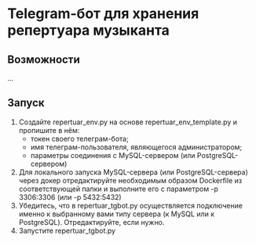 # Telegram-бот для хранения репертуара музыканта

## Возможности
...

## Запуск
1. Создайте repertuar_env.py на основе repertuar_env_template.py и пропишите в нём:
   - токен своего телеграм-бота;
   - имя телеграм-пользователя, являющегося администратором;
   - параметры соединения с MySQL-сервером (или PostgreSQL-сервером)
2. Для локального запуска MySQL-сервера (или PostgreSQL-сервера) через докер отредактируйте 
   необходимым образом Dockerfile из соответствующей папки и выполните его
   с параметром -p 3306:3306 (или -p 5432:5432)
3. Убедитесь, что в repertuar_tgbot.py осуществляется подключение именно к выбранному вами типу сервера (к MySQL или к PostgreSQL). Отредактируйте, если нужно.
4. Запустите repertuar_tgbot.py



